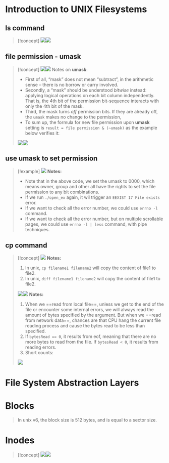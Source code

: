 # Introduction to UNIX Filesystems
## ls command
> [!concept]
> ![](File_System_Components.assets/image-20231211093106698.png)![](File_System_Components.assets/image-20231211093228424.png)


## file permission - umask
> [!concept]
> ![](File_System_Components.assets/image-20231211093353858.png)![](File_System_Components.assets/image-20231211093453211.png)
> Notes on **umask**:
> - First of all, “mask” does not mean “subtract”, in the arithmetic sense – there is no borrow or carry involved.
> - Secondly, a “mask” should be understood _bitwise_ instead: applying logical operations on each bit column independently. That is, the 4th bit of the permission bit-sequence interacts with only the 4th bit of the mask.
> - Third, the mask turns _off_ permission bits. If they are already off, the `umask` makes no change to the permission,
> - To sum up, the formula for new file permission upon **umask** setting is `result = file permission & (~umask)` as the example below verifies it:
> 
> ![](File_System_Components.assets/image-20231211095142690.png)![](File_System_Components.assets/image-20231211094907931.png)


## use umask to set permission
> [!example]
> ![](File_System_Components.assets/image-20231211095254105.png)
> **Notes:**
> - Note that in the above code, we set the umask to 0000, which means owner, group and other all have the rights to set the file permission to any bit combinations.
> - If we run `./open_ex` again, it wil trigger an `EEXIST 17 File exists` error.
> - If we want to check all the error number, we could use `errno -l` command.
> - If we want to check all the error number, but on multiple scrollable pages, we could use `errno -l | less` command, with pipe techniques.


## cp command
> [!concept]
> ![](File_System_Components.assets/image-20231211100724837.png)
> **Notes:**
> 1. In unix, `cp filename1 filename2` will copy the content of file1 to file2.
> 2. In unix, `diff filename1 filename2` will copy the content of file1 to file2.
> 
> ![](File_System_Components.assets/image-20231211101229623.png)![](File_System_Components.assets/image-20231211101858500.png)
> **Notes:**
> 1. When we ==read from local file==, unless we get to the end of the file or encounter some internal errors, we will always read the amount of bytes specified by the argument. But when we ==read from network data==, chances are that CPU hang the current file reading process and cause the bytes read to be less than specified.
> 2. If `bytesRead == 0`, it results from eof, meaning that there are no more bytes to read from the file. If `bytesRead < 0`, it results from reading errors.
> 3. Short counts:
> 
> ![](File_System_Components.assets/image-20231211102329971.png)




# File System Abstraction Layers
# Blocks
> In unix v6, the block size is 512 bytes, and is equal to a sector size.


# Inodes
> [!concept]
> ![](File_System_Components.assets/image-20231211092241969.png)![](File_System_Components.assets/image-20231211092313750.png)





